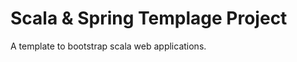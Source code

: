 Scala & Spring Templage Project
===============================

A template to bootstrap scala web applications.
